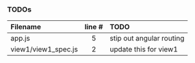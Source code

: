 ### TODOs
| Filename | line # | TODO
|:------|:------:|:------
| app.js | 5 | stip out angular routing
| view1/view1_spec.js | 2 | update this for view1